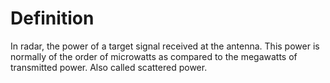 # Definition

In radar, the power of a target signal received at the antenna. This
power is normally of the order of microwatts as compared to the
megawatts of transmitted power. Also called scattered power.

